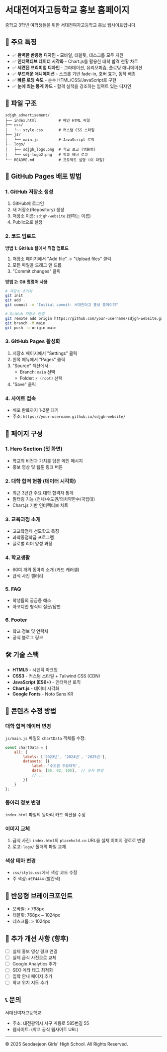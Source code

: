 # 서대전여자고등학교 홍보 홈페이지

중학교 3학년 여학생들을 위한 서대전여자고등학교 홍보 웹사이트입니다.

## 📱 주요 특징

- ✅ **완벽한 반응형 디자인** - 모바일, 태블릿, 데스크톱 모두 지원
- ✅ **인터랙티브 데이터 시각화** - Chart.js를 활용한 대학 합격 현황 차트
- ✅ **세련된 프리미엄 디자인** - 그라데이션, 유리모피즘, 플로팅 애니메이션
- ✅ **부드러운 애니메이션** - 스크롤 기반 fade-in, 호버 효과, 동적 배경
- ✅ **빠른 로딩 속도** - 순수 HTML/CSS/JavaScript로 구현
- ✅ **눈에 띄는 통계 카드** - 합격 실적을 강조하는 임팩트 있는 디자인

## 📂 파일 구조

```
sdjgh_advertisement/
├── index.html          # 메인 HTML 파일
├── css/
│   └── style.css       # 커스텀 CSS 스타일
├── js/
│   └── main.js         # JavaScript 로직
├── logo/
│   ├── sdjgh_logo.png  # 학교 로고 (엠블럼)
│   └── sdj-logo2.png   # 학교 배너 로고
└── README.md           # 프로젝트 설명 (이 파일)
```

## 🚀 GitHub Pages 배포 방법

### 1. GitHub 저장소 생성
1. GitHub에 로그인
2. 새 저장소(Repository) 생성
3. 저장소 이름: `sdjgh-website` (원하는 이름)
4. Public으로 설정

### 2. 코드 업로드

**방법 1: GitHub 웹에서 직접 업로드**
1. 저장소 페이지에서 "Add file" → "Upload files" 클릭
2. 모든 파일을 드래그 앤 드롭
3. "Commit changes" 클릭

**방법 2: Git 명령어 사용**
```bash
# 저장소 초기화
git init
git add .
git commit -m "Initial commit: 서대전여고 홍보 홈페이지"

# GitHub 저장소 연결
git remote add origin https://github.com/your-username/sdjgh-website.git
git branch -M main
git push -u origin main
```

### 3. GitHub Pages 활성화
1. 저장소 페이지에서 "Settings" 클릭
2. 왼쪽 메뉴에서 "Pages" 클릭
3. "Source" 섹션에서:
   - Branch: `main` 선택
   - Folder: `/ (root)` 선택
4. "Save" 클릭

### 4. 사이트 접속
- 배포 완료까지 1-2분 대기
- 주소: `https://your-username.github.io/sdjgh-website/`

## 🎨 페이지 구성

### 1. Hero Section (첫 화면)
- 학교의 비전과 가치를 담은 메인 메시지
- 홍보 영상 및 웹툰 링크 버튼

### 2. 대학 합격 현황 (데이터 시각화)
- 최근 3년간 주요 대학 합격자 통계
- 필터링 기능 (전체/수도권/의치약한수/국립대)
- Chart.js 기반 인터랙티브 차트

### 3. 교육과정 소개
- 고교학점제 선도학교 특징
- 과학중점학급 프로그램
- 글로벌 리더 양성 과정

### 4. 학교생활
- 60여 개의 동아리 소개 (카드 캐러셀)
- 급식 사진 갤러리

### 5. FAQ
- 학생들의 궁금증 해소
- 아코디언 형식의 질문/답변

### 6. Footer
- 학교 정보 및 연락처
- 공식 블로그 링크

## 🛠️ 기술 스택

- **HTML5** - 시맨틱 마크업
- **CSS3** - 커스텀 스타일 + Tailwind CSS (CDN)
- **JavaScript (ES6+)** - 인터랙션 로직
- **Chart.js** - 데이터 시각화
- **Google Fonts** - Noto Sans KR

## 📝 콘텐츠 수정 방법

### 대학 합격 데이터 변경
`js/main.js` 파일의 `chartData` 객체를 수정:

```javascript
const chartData = {
    all: {
        labels: ['2023년', '2024년', '2025년'],
        datasets: [{
            label: '수도권 주요대학',
            data: [85, 92, 105],  // 숫자 변경
            // ...
        }]
    }
};
```

### 동아리 정보 변경
`index.html` 파일의 동아리 카드 섹션을 수정

### 이미지 교체
1. 급식 사진: `index.html`의 `placehold.co` URL을 실제 이미지 경로로 변경
2. 로고: `logo/` 폴더의 파일 교체

### 색상 테마 변경
- `css/style.css`에서 색상 코드 수정
- 주 색상: `#EF4444` (빨간색)

## 📱 반응형 브레이크포인트

- 모바일: < 768px
- 태블릿: 768px ~ 1024px
- 데스크톱: > 1024px

## 🔧 추가 개선 사항 (향후)

- [ ] 실제 홍보 영상 링크 연결
- [ ] 실제 급식 사진으로 교체
- [ ] Google Analytics 추가
- [ ] SEO 메타 태그 최적화
- [ ] 입학 안내 페이지 추가
- [ ] 학교 위치 지도 추가

## 📞 문의

서대전여자고등학교
- 주소: 대전광역시 서구 계룡로 585번길 55
- 웹사이트: (학교 공식 웹사이트 URL)

---

© 2025 Seodaejeon Girls' High School. All Rights Reserved.

